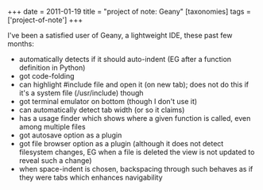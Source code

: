 +++
date = 2011-01-19
title = "project of note: Geany"
[taxonomies]
tags = ['project-of-note']
+++

I've been a satisfied user of Geany, a lightweight IDE, these past few
months:

-   automatically detects if it should auto-indent (EG after a function
    definition in Python)
-   got code-folding
-   can highlight #include file and open it (on new tab); does not do
    this if it's a system file (/usr/include) though
-   got terminal emulator on bottom (though I don't use it)
-   can automatically detect tab width (or so it claims)
-   has a usage finder which shows where a given function is called,
    even among multiple files
-   got autosave option as a plugin
-   got file browser option as a plugin (although it does not detect
    filesystem changes, EG when a file is deleted the view is not
    updated to reveal such a change)
-   when space-indent is chosen, backspacing through such behaves as if
    they were tabs which enhances navigability
